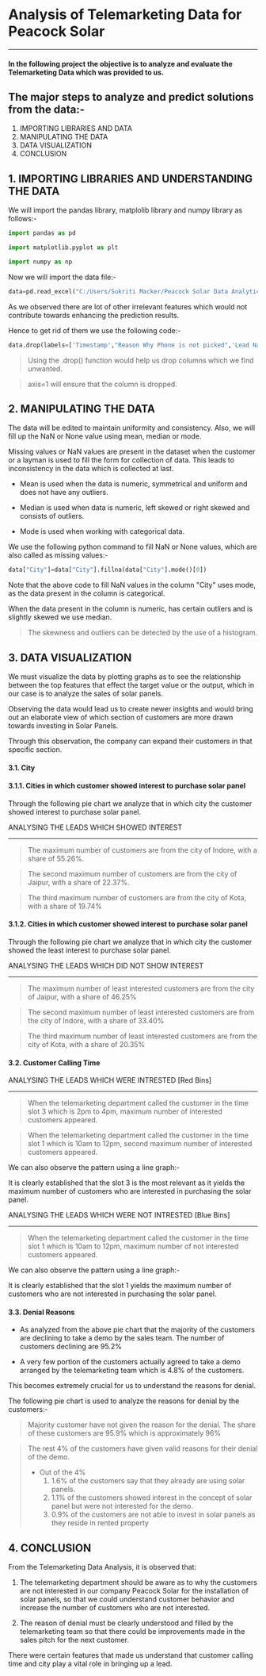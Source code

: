 # Analysis of Telemarketing Data for Peacock Solar
___

#### In the following project the objective is to analyze and evaluate the  Telemarketing Data which was provided to us.

## The major steps to analyze and predict solutions from the data:-

1. IMPORTING LIBRARIES AND DATA
2. MANIPULATING THE DATA
3. DATA VISUALIZATION
4. CONCLUSION

## 1. IMPORTING LIBRARIES AND UNDERSTANDING THE DATA

We will import the pandas library, matplolib library and numpy library as follows:-

```python
import pandas as pd

import matplotlib.pyplot as plt

import numpy as np
```



Now we will import the data file:-

```python
data=pd.read_excel("C:/Users/Sukriti Macker/Peacock Solar Data Analytics Intern/Telemarketing.xlsx")
```

As we observed there are lot of other irrelevant features which would not contribute towards enhancing the prediction results.

Hence to get rid of them we use the following code:-

```python
data.drop(labels=['Timestamp',"Reason Why Phone is not picked",'Lead Name','Lead Validation','Picked the phone','Email (Optional)','Insert Meeting Date & Time Slot','Please state the major highlights of the call.'],axis=1,inplace=True)
```



> Using the .drop() function would help us drop columns which we find unwanted.

> axis=1 will ensure that the column is dropped.

## 2. MANIPULATING THE DATA

The data will be edited to maintain uniformity and consistency. Also, we will fill up the NaN or None value using mean, median or mode.

Missing values or NaN values are present in the dataset when the customer or a layman is used to fill the form for collection of data. This leads to inconsistency in the data which is collected at last.

* Mean is used when the data is numeric, symmetrical and uniform and does not have any outliers.

* Median is used when data is numeric, left skewed or right skewed and consists of outliers.

* Mode is used when working with categorical data. 

We use the following python command to fill NaN or None values, which are also called as missing values:-

```python
data["City"]=data["City"].fillna(data["City"].mode()[0])
```

Note that the above code to fill NaN values in the column "City" uses mode, as the data present in the column is categorical.

When the data present in the column is numeric, has certain outliers and is slightly skewed we use median. 

> The skewness and outliers can be detected by the use of a histogram.

## 3. DATA VISUALIZATION

We must visualize the data by plotting graphs as to see the relationship between the top features that effect the target value or the output, which in our case is to analyze the sales of solar panels.

Observing the data would lead us to create newer insights and would bring out an elaborate view of which section of customers are more drawn towards investing in Solar Panels. 

Through this observation, the company can expand their customers in that specific section.

#### 3.1. City

#### 	3.1.1. Cities in which customer showed interest to purchase solar panel

Through the following pie chart we analyze that in which city the customer showed interest to purchase solar panel.


ANALYSING THE LEADS WHICH SHOWED INTEREST

___

> The maximum number of customers are from the city of Indore, with a share of 55.26%.

> The second maximum number of customers are from the city of Jaipur, with a share of 22.37%.

> The third maximum number of customers are from the city of Kota, with a share of 19.74%

#### 	3.1.2. Cities in which customer showed interest to purchase solar panel

Through the following pie chart we analyze that in which city the customer showed the least interest to purchase solar panel.

ANALYSING THE LEADS WHICH DID NOT SHOW INTEREST

___

> The maximum number of least interested customers are from the city of Jaipur, with a share of 46.25%

> The second maximum number of least interested customers are from the city of Indore, with a share of 33.40%

> The third maximum number of least interested customers are from the city of Kota, with a share of 20.35%

#### 3.2. Customer Calling Time

ANALYSING THE LEADS WHICH WERE INTRESTED [Red Bins]

___

> When the telemarketing department called the customer in the time slot 3 which is 2pm to 4pm, maximum number of interested customers appeared.

> When the telemarketing department called the customer in the time slot 1 which is 10am to 12pm, second maximum number of interested customers appeared.

We can also observe the pattern using a line graph:-

It is clearly established that the slot 3 is the most relevant as it yields the maximum number of customers who are interested in purchasing the solar panel.

ANALYSING THE LEADS WHICH WERE NOT INTRESTED [Blue Bins]

___

> When the telemarketing department called the customer in the time slot 1 which is 10am to 12pm, maximum number of  not interested customers appeared.

We can also observe the pattern using a line graph:-

It is clearly established that the slot 1 yields the maximum number of customers who are not interested in purchasing the solar panel.

#### 3.3. Denial Reasons

* As analyzed from the above pie chart that the majority of the customers are declining to take a demo by the sales team. The number of customers declining are 95.2%

* A very few portion of the customers actually agreed to take a demo arranged by the telemarketing team which is 4.8% of the customers.

This becomes extremely crucial for us to understand the reasons for denial.

The following pie chart is used to analyze the reasons for denial by the customers:-

>Majority customer have not given the reason for the denial. The share of these customers are 95.9% which is approximately 96%

> The rest 4% of the customers have given valid reasons for their denial of the demo.
>
> * Out of the 4%
>   1. 1.6% of the customers say that they already are using solar panels.
>   2. 1.1% of the customers showed interest in the concept of solar panel but were not interested for the demo.
>   3. 0.9% of the customers are not able to invest in solar panels as they reside in rented property

## 4. CONCLUSION

 From the Telemarketing Data Analysis, it is observed that:

1. The telemarketing department should be aware as to why the customers are not interested in our company Peacock Solar for the installation of solar panels, so that we could understand customer behavior and increase the number of customers who are not interested.

2. The reason of denial must be clearly understood and filled by the telemarketing team so that there could be improvements made in the sales pitch for the next customer.

There were certain features that made us understand that customer calling time and city play a vital role in bringing up a lead.
